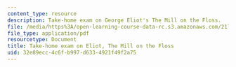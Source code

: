 ```yaml
---
content_type: resource
description: Take-home exam on George Eliot's The Mill on the Floss.
file: /media/https%3A/open-learning-course-data-rc.s3.amazonaws.com/21l-471-major-english-novels-spring-2004/32e89ecc4c6fb997d6334921f49f2a75_t_h_exam4eliot.pdf
file_type: application/pdf
resourcetype: Document
title: Take-home exam on Eliot, The Mill on the Floss
uid: 32e89ecc-4c6f-b997-d633-4921f49f2a75
---
```

